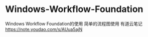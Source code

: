 # Windows-Workflow-Foundation
Windows Workflow Foundation的使用  简单的流程图使用 有道云笔记 https://note.youdao.com/s/AUua5ajN
 
